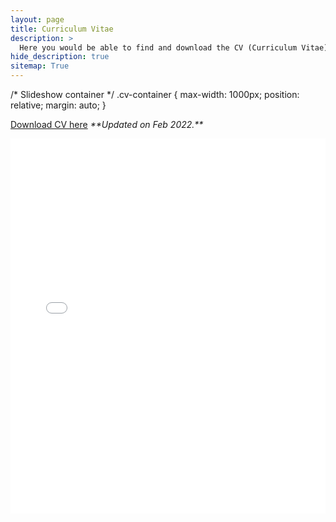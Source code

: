 ```yaml
---
layout: page
title: Curriculum Vitae
description: >
  Here you would be able to find and download the CV (Curriculum Vitae) of Pranav Kedia 
hide_description: true
sitemap: True
---
```

/* Slideshow container */
.cv-container {
  max-width: 1000px;
  position: relative;
  margin: auto;
}
<p><font color="#68C3DA"><a href="http://praked.github.io/assets/docs/PranavKediaCV_new.pdf">Download CV here</a></font>
 <i>**Updated on Feb 2022.** </i>
</p>
<embed src="../assets/docs/PranavKediaCV_new.pdf" width="100%" height="600">

<div class="cv-container" id="adobe-dc-view"  style="width: 900px;"></div>
<script src="https://documentcloud.adobe.com/view-sdk/main.js"></script>
<script type="text/javascript">
  document.addEventListener("adobe_dc_view_sdk.ready", function(){
    var adobeDCView = new AdobeDC.View({clientId: "9cd5f6f4f41748578f8c97719bb4fe34", divId: "adobe-dc-view"});
    adobeDCView.previewFile({
      content:{ location:
        { url: "https://praked.github.io/assets/docs/PranavKediaCV_new.pdf"}},
      metaData:{fileName: "CV.pdf"}
    }, {embedMode: "IN_LINE"});
 });
</script>
